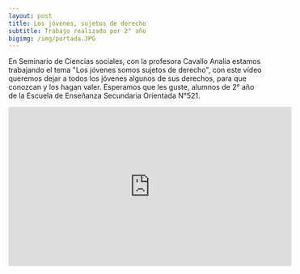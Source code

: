 ```yaml
---
layout: post
title: Los jóvenes, sujetos de derecho
subtitle: Trabajo realizado por 2° año
bigimg: /img/portada.JPG
---
```

En Seminario de Ciencias sociales, con la profesora Cavallo Analia estamos trabajando el tema "Los jóvenes somos sujetos de derecho", con este vídeo queremos dejar a todos los jóvenes algunos de sus derechos, para que conozcan y los hagan valer. Esperamos que les guste,
alumnos de 2° año de la Escuela de Enseñanza Secundaria Orientada N°521.

<center><iframe width="560" height="315" src="https://www.youtube.com/embed/jmCjqOzWuaE" frameborder="0" allowfullscreen></iframe></center>